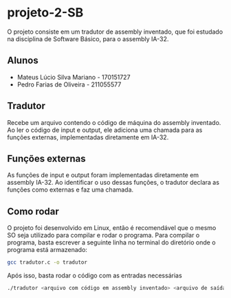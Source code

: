 # projeto-2-SB
O projeto consiste em um tradutor de assembly inventado, que foi estudado na disciplina de Software Básico, para o assembly IA-32.

## Alunos
- Mateus Lúcio Silva Mariano - 170151727
- Pedro Farias de Oliveira - 211055577

## Tradutor
Recebe um arquivo contendo o código de máquina do assembly inventado. Ao ler o código de input e output, ele adiciona uma chamada para as funções externas, implementadas diretamente em IA-32.

## Funções externas
As funções de input e output foram implementadas diretamente em assembly IA-32. Ao identificar o uso dessas funções, o tradutor declara as funções como externas e faz uma chamada.

## Como rodar
O projeto foi desenvolvido em Linux, então é recomendável que o mesmo SO seja utilizado para compilar e rodar o programa. Para compilar o programa, basta escrever a seguinte linha no terminal do diretório onde o programa está armazenado:
```bash
gcc tradutor.c -o tradutor
```
Após isso, basta rodar o código com as entradas necessárias
```bash
./tradutor <arquivo com código em assembly inventado> <arquivo de saída>
```

